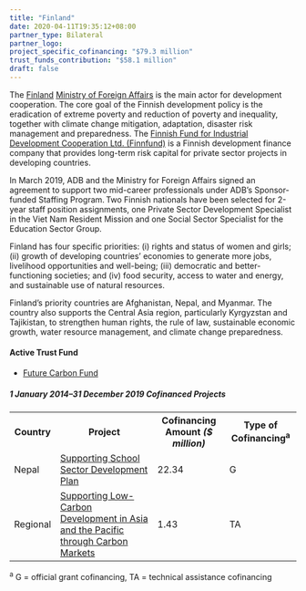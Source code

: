 ```yaml
---
title: "Finland"
date: 2020-04-11T19:35:12+08:00
partner_type: Bilateral
partner_logo:
project_specific_cofinancing: "$79.3 million"
trust_funds_contribution: "$58.1 million"
draft: false
---
```

The [Finland](https://www.adb.org/publications/finland-fact-sheet) [Ministry of Foreign Affairs](https://um.fi/frontpage) is the main actor for development cooperation. The core goal of the Finnish development policy is the eradication of extreme poverty and reduction of poverty and inequality, together with climate change mitigation, adaptation, disaster risk management and preparedness. The [Finnish Fund for Industrial Development Cooperation Ltd. (Finnfund)](https://www.finnfund.fi/en/finnfund/) is a Finnish development finance company that provides long-term risk capital for private sector projects in developing countries.

In March 2019, ADB and the Ministry for Foreign Affairs signed an agreement to support two mid-career professionals under ADB’s Sponsor-funded Staffing Program. Two Finnish nationals have been selected for 2-year staff position assignments, one Private Sector Development Specialist in the Viet Nam Resident Mission and one Social Sector Specialist for the Education Sector Group.  

Finland has four specific priorities: (i) rights and status of women and girls; (ii) growth of developing countries’ economies to generate more jobs, livelihood opportunities and well-being; (iii) democratic and better-functioning societies; and (iv) food security, access to water and energy, and sustainable use of natural resources. 

Finland’s priority countries are Afghanistan, Nepal, and Myanmar. The country also supports the Central Asia region, particularly Kyrgyzstan and Tajikistan, to strengthen human rights, the rule of law, sustainable economic growth, water resource management, and climate change preparedness.

#### Active Trust Fund 

* [Future Carbon Fund](./modalities/trust-funds/multi-partner-trust-funds/#fcf) 

<split>

##### _1 January 2014–31 December 2019_ Cofinanced Projects

<table class="table dr-partner-table">

<tr>
<th>Country</th>
<th>Project</th>
<th>Cofinancing Amount <em>($ million)</em></th>
<th>Type of Cofinancing<sup>a</sup></th>
</tr>
<tr>
<td>Nepal</td>
<td><a
href="https://www.adb.org/projects/49424-001/main" target="_blank">Supporting School Sector Development Plan</a></td>
<td>22.34 </td>
<td>G</td>
</tr>
<tr>
<td>Regional</td>
<td><a
href="https://www.adb.org/projects/49270-001/main" target="_blank">Supporting Low-Carbon Development in Asia and the Pacific through Carbon Markets</a></td>
<td>1.43 </td>
<td>TA</td>
</tr>

</table>

<p class="dr-footnote"><sup>a</sup> G = official grant cofinancing, TA = technical assistance cofinancing</p>
